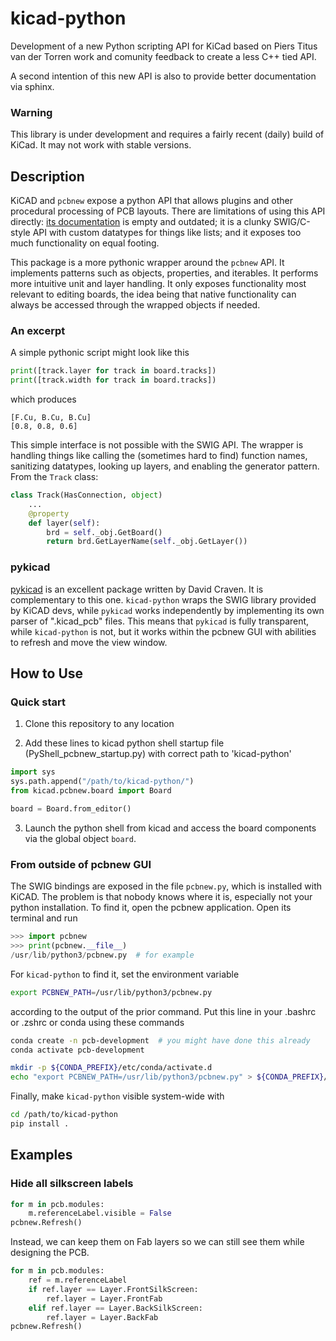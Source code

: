# kicad-python
Development of a new Python scripting API for KiCad
based on Piers Titus van der Torren work and comunity
feedback to create a less C++ tied API.

A second intention of this new API is also to provide
better documentation via sphinx.

### Warning

This library is under development and requires a fairly recent (daily)
build of KiCad. It may not work with stable versions.

## Description
KiCAD and `pcbnew` expose a python API that allows plugins and other procedural processing of PCB layouts. There are limitations of using this API directly: [its documentation](https://docs.kicad.org/doxygen-python/namespacepcbnew.html) is empty and outdated; it is a clunky SWIG/C-style API with custom datatypes for things like lists; and it exposes too much functionality on equal footing.

This package is a more pythonic wrapper around the `pcbnew` API. It implements patterns such as objects, properties, and iterables. It performs more intuitive unit and layer handling. It only exposes functionality most relevant to editing boards, the idea being that native functionality can always be accessed through the wrapped objects if needed.

### An excerpt
A simple pythonic script might look like this
```python
print([track.layer for track in board.tracks])
print([track.width for track in board.tracks])
```
which produces
```
[F.Cu, B.Cu, B.Cu]
[0.8, 0.8, 0.6]
```
This simple interface is not possible with the SWIG API. The wrapper is handling things like calling the (sometimes hard to find) function names, sanitizing datatypes, looking up layers, and enabling the generator pattern. From the `Track` class:
```python
class Track(HasConnection, object)
    ...
    @property
    def layer(self):
        brd = self._obj.GetBoard()
        return brd.GetLayerName(self._obj.GetLayer())
```

### pykicad
[pykicad](https://github.com/dvc94ch/pykicad) is an excellent package written by David Craven. It is complementary to this one. `kicad-python` wraps the SWIG library provided by KiCAD devs, while `pykicad` works independently by implementing its own parser of ".kicad_pcb" files. This means that `pykicad` is fully transparent, while `kicad-python` is not, but it works within the pcbnew GUI with abilities to refresh and move the view window.

## How to Use

### Quick start

1. Clone this repository to any location

2. Add these lines to kicad python shell startup file
   (PyShell_pcbnew_startup.py) with correct path to 'kicad-python'

```python
import sys
sys.path.append("/path/to/kicad-python/")
from kicad.pcbnew.board import Board

board = Board.from_editor()
```

3. Launch the python shell from kicad and access the board components
   via the global object `board`.

### From outside of pcbnew GUI
The SWIG bindings are exposed in the file `pcbnew.py`, which is installed with KiCAD. The problem is that nobody knows where it is, especially not your python installation. To find it, open the pcbnew application. Open its terminal and run
```python
>>> import pcbnew
>>> print(pcbnew.__file__)
/usr/lib/python3/pcbnew.py  # for example
```
For `kicad-python` to find it, set the environment variable
```bash
export PCBNEW_PATH=/usr/lib/python3/pcbnew.py
```
according to the output of the prior command. Put this line in your .bashrc or .zshrc or conda using these commands
```bash
conda create -n pcb-development  # you might have done this already
conda activate pcb-development

mkdir -p ${CONDA_PREFIX}/etc/conda/activate.d
echo "export PCBNEW_PATH=/usr/lib/python3/pcbnew.py" > ${CONDA_PREFIX}/etc/conda/activate.d/find_pcbnew.sh
```

Finally, make `kicad-python` visible system-wide with
```bash
cd /path/to/kicad-python
pip install .
```

## Examples

### Hide all silkscreen labels
```python
for m in pcb.modules:
    m.referenceLabel.visible = False
pcbnew.Refresh()
```

Instead, we can keep them on Fab layers so we can still see them while designing the PCB.
```python
for m in pcb.modules:
    ref = m.referenceLabel
    if ref.layer == Layer.FrontSilkScreen:
        ref.layer = Layer.FrontFab
    elif ref.layer == Layer.BackSilkScreen:
        ref.layer = Layer.BackFab
pcbnew.Refresh()
```
